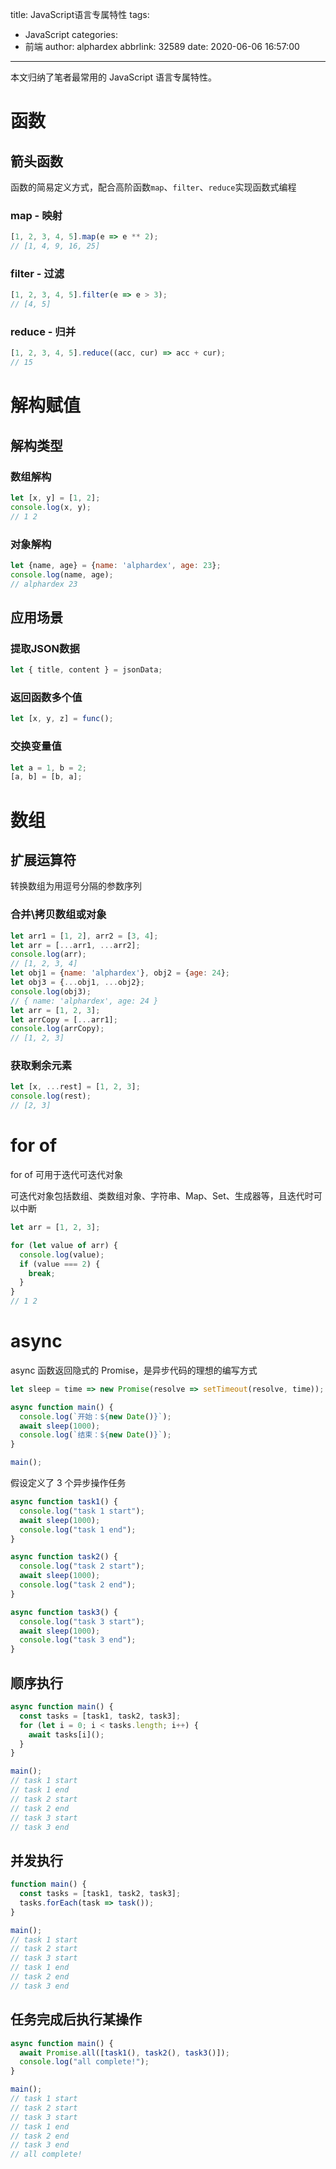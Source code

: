 title: JavaScript语言专属特性
tags:
  - JavaScript
categories:
  - 前端
author: alphardex
abbrlink: 32589
date: 2020-06-06 16:57:00
---
本文归纳了笔者最常用的 JavaScript 语言专属特性。

<!--more-->

# 函数

## 箭头函数

函数的简易定义方式，配合高阶函数`map`、`filter`、`reduce`实现函数式编程

### map - 映射

``` javascript
[1, 2, 3, 4, 5].map(e => e ** 2);
// [1, 4, 9, 16, 25]
```

### filter - 过滤

``` javascript
[1, 2, 3, 4, 5].filter(e => e > 3);
// [4, 5]
```

### reduce - 归并

``` javascript
[1, 2, 3, 4, 5].reduce((acc, cur) => acc + cur);
// 15
```

# 解构赋值

## 解构类型

### 数组解构

``` javascript
let [x, y] = [1, 2];
console.log(x, y);
// 1 2
```

### 对象解构

``` javascript
let {name, age} = {name: 'alphardex', age: 23};
console.log(name, age);
// alphardex 23
```

## 应用场景

### 提取JSON数据

``` javascript
let { title, content } = jsonData;
```

### 返回函数多个值

``` javascript
let [x, y, z] = func();
```

### 交换变量值

``` javascript
let a = 1, b = 2;
[a, b] = [b, a];
```

# 数组

## 扩展运算符

转换数组为用逗号分隔的参数序列

### 合并\拷贝数组或对象

``` javascript
let arr1 = [1, 2], arr2 = [3, 4];
let arr = [...arr1, ...arr2];
console.log(arr);
// [1, 2, 3, 4]
let obj1 = {name: 'alphardex'}, obj2 = {age: 24};
let obj3 = {...obj1, ...obj2};
console.log(obj3);
// { name: 'alphardex', age: 24 }
let arr = [1, 2, 3];
let arrCopy = [...arr1];
console.log(arrCopy);
// [1, 2, 3]
```

### 获取剩余元素

``` javascript
let [x, ...rest] = [1, 2, 3];
console.log(rest);
// [2, 3]
```

# for of

for of 可用于迭代可迭代对象

可迭代对象包括数组、类数组对象、字符串、Map、Set、生成器等，且迭代时可以中断

``` javascript
let arr = [1, 2, 3];

for (let value of arr) {
  console.log(value);
  if (value === 2) {
    break;
  }
}
// 1 2
```

# async

async 函数返回隐式的 Promise，是异步代码的理想的编写方式

```javascript
let sleep = time => new Promise(resolve => setTimeout(resolve, time));

async function main() {
  console.log(`开始：${new Date()}`);
  await sleep(1000);
  console.log(`结束：${new Date()}`);
}

main();
```

假设定义了 3 个异步操作任务

```javascript
async function task1() {
  console.log("task 1 start");
  await sleep(1000);
  console.log("task 1 end");
}

async function task2() {
  console.log("task 2 start");
  await sleep(1000);
  console.log("task 2 end");
}

async function task3() {
  console.log("task 3 start");
  await sleep(1000);
  console.log("task 3 end");
}
```

## 顺序执行

```javascript
async function main() {
  const tasks = [task1, task2, task3];
  for (let i = 0; i < tasks.length; i++) {
    await tasks[i]();
  }
}

main();
// task 1 start
// task 1 end
// task 2 start
// task 2 end
// task 3 start
// task 3 end
```

## 并发执行

```javascript
function main() {
  const tasks = [task1, task2, task3];
  tasks.forEach(task => task());
}

main();
// task 1 start
// task 2 start
// task 3 start
// task 1 end
// task 2 end
// task 3 end
```

## 任务完成后执行某操作

```javascript
async function main() {
  await Promise.all([task1(), task2(), task3()]);
  console.log("all complete!");
}

main();
// task 1 start
// task 2 start
// task 3 start
// task 1 end
// task 2 end
// task 3 end
// all complete!
```